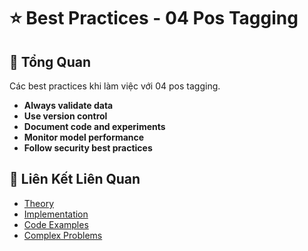 # ⭐ Best Practices - 04 Pos Tagging

## 🎯 Tổng Quan

Các best practices khi làm việc với 04 pos tagging.

- **Always validate data**
- **Use version control**
- **Document code and experiments**
- **Monitor model performance**
- **Follow security best practices**

## 🔗 Liên Kết Liên Quan

- [Theory](./THEORY_04_pos_tagging.md)
- [Implementation](./IMPLEMENTATION_04_pos_tagging.md)
- [Code Examples](./CODE_EXAMPLES_04_pos_tagging.md)
- [Complex Problems](./COMPLEX_PROBLEMS.md)
